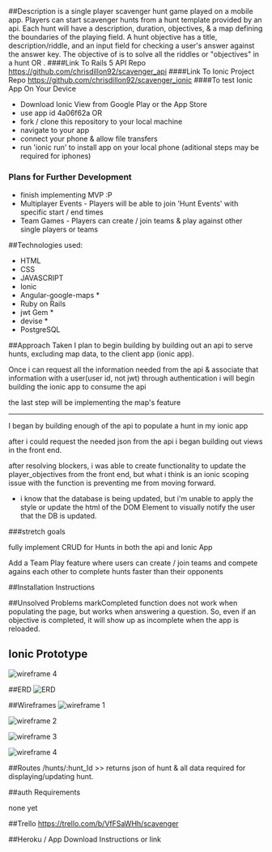 ## <SCREENSHOT>

##Description
  <scavenger> is a single player scavenger hunt game played on a mobile app. Players can start scavenger hunts from a hunt template provided by an api. Each hunt will have a description, duration, objectives, & a map defining the boundaries of the playing field. A hunt objective has a title, description/riddle, and an input field for checking a user's answer against the answer key. The objective of <scavenger> is to solve all the riddles or "objectives" in a hunt <before time runs out> OR <as fast as possible>.
####Link To Rails 5 API Repo
https://github.com/chrisdillon92/scavenger_api
####Link To Ionic Project Repo
https://github.com/chrisdillon92/scavenger_ionic
####To test Ionic App On Your Device
 - Download Ionic View from Google Play or the App Store
 - use app id 4a06f62a
 OR
 - fork / clone this repository to your local machine
 - navigate to your app
 - connect your phone & allow file transfers
 - run 'ionic run' to install app on your local phone (aditional steps may be required for iphones)

### Plans for Further Development
- finish implementing MVP :P
- Multiplayer Events - Players will be able to join 'Hunt Events' with specific start / end times
- Team Games - Players can create / join teams & play against other single players or teams

##Technologies used:
- HTML
- CSS
- JAVASCRIPT
- Ionic
- Angular-google-maps *
- Ruby on Rails
- jwt Gem *
- devise *
- PostgreSQL

##Approach Taken
  I plan to begin building <scavenger> by building out an api to serve hunts, excluding map data, to the client app (ionic app).

  Once i can request all the information needed from the api & associate that information with a user(user id, not jwt) through authentication i will begin building the ionic app to consume the api

  the last step will be implementing the map's feature

  ___

  I began by building enough of the api to populate a hunt in my ionic app

  after i could request the needed json from the api i began building out views in the front end.

  after resolving blockers, i was able to create functionality to update the player_objectives from the front end, but what i think is an ionic scoping issue with the function is preventing me from moving forward.
  - i know that the database is being updated, but i'm unable to apply the style or update the html of the DOM Element to visually notify the user that the DB is updated.

###stretch goals

  fully implement CRUD for Hunts in both the api and Ionic App

  Add a Team Play feature where users can create / join teams and compete agains each other to complete hunts faster than their opponents

##Installation Instructions

##Unsolved Problems
  markCompleted function does not work when populating the page, but works when answering a question. So, even if an objective is completed, it will show up as incomplete when the app is reloaded.

## Ionic Prototype

![wireframe 4](https://github.com/chrisdillon92/scavenger/blob/master/resources/wire%204%20stretch.png "Prototype main view")

##ERD
![ERD](https://github.com/chrisdillon92/scavenger/blob/master/resources/ERDv2.png "ERD")

##Wireframes
![wireframe 1](https://github.com/chrisdillon92/scavenger/blob/master/resources/wire%201.png "wireframe 1")

![wireframe 2](https://github.com/chrisdillon92/scavenger/blob/master/resources/wire%202.png "wireframe 2")

![wireframe 3](https://github.com/chrisdillon92/scavenger/blob/master/resources/wire%203.png "wireframe 3")

![wireframe 4](https://github.com/chrisdillon92/scavenger/blob/master/resources/wire%204%20stretch.png "wireframe 4")

##Routes
/hunts/:hunt_Id >> returns json of hunt & all data required for displaying/updating hunt.

##auth Requirements

none yet

##Trello
https://trello.com/b/VfFSaWHh/scavenger

##Heroku / App Download Instructions or link
